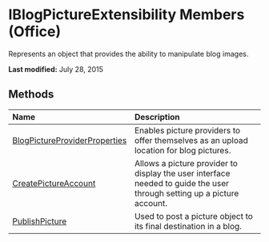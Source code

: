 
# IBlogPictureExtensibility Members (Office)
Represents an object that provides the ability to manipulate blog images.

 **Last modified:** July 28, 2015


## Methods



|**Name**|**Description**|
|:-----|:-----|
| [BlogPictureProviderProperties](2650ef1f-4c72-b4ae-921c-843febae3247.md)|Enables picture providers to offer themselves as an upload location for blog pictures.|
| [CreatePictureAccount](8012b234-b8c1-cfc7-7413-b43300fdab76.md)|Allows a picture provider to display the user interface needed to guide the user through setting up a picture account.|
| [PublishPicture](b8adbff6-a446-047d-59cd-359e69960d22.md)|Used to post a picture object to its final destination in a blog.|
